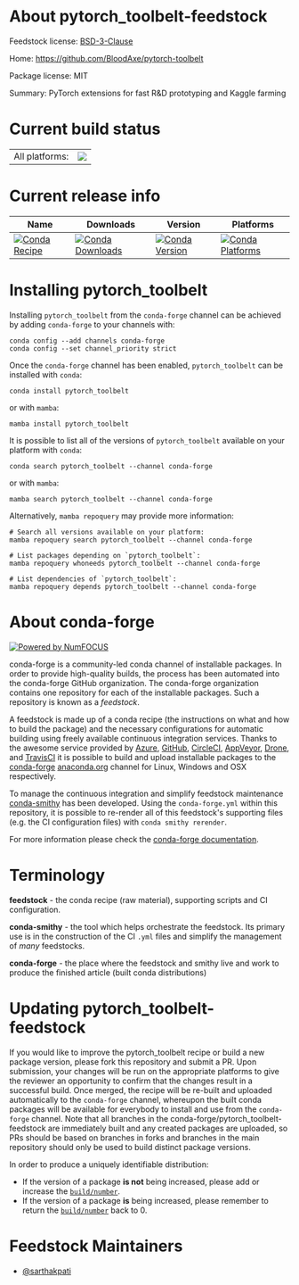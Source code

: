About pytorch_toolbelt-feedstock
================================

Feedstock license: [BSD-3-Clause](https://github.com/conda-forge/pytorch_toolbelt-feedstock/blob/main/LICENSE.txt)

Home: https://github.com/BloodAxe/pytorch-toolbelt

Package license: MIT

Summary: PyTorch extensions for fast R&D prototyping and Kaggle farming

Current build status
====================


<table><tr><td>All platforms:</td>
    <td>
      <a href="https://dev.azure.com/conda-forge/feedstock-builds/_build/latest?definitionId=24034&branchName=main">
        <img src="https://dev.azure.com/conda-forge/feedstock-builds/_apis/build/status/pytorch_toolbelt-feedstock?branchName=main">
      </a>
    </td>
  </tr>
</table>

Current release info
====================

| Name | Downloads | Version | Platforms |
| --- | --- | --- | --- |
| [![Conda Recipe](https://img.shields.io/badge/recipe-pytorch_toolbelt-green.svg)](https://anaconda.org/conda-forge/pytorch_toolbelt) | [![Conda Downloads](https://img.shields.io/conda/dn/conda-forge/pytorch_toolbelt.svg)](https://anaconda.org/conda-forge/pytorch_toolbelt) | [![Conda Version](https://img.shields.io/conda/vn/conda-forge/pytorch_toolbelt.svg)](https://anaconda.org/conda-forge/pytorch_toolbelt) | [![Conda Platforms](https://img.shields.io/conda/pn/conda-forge/pytorch_toolbelt.svg)](https://anaconda.org/conda-forge/pytorch_toolbelt) |

Installing pytorch_toolbelt
===========================

Installing `pytorch_toolbelt` from the `conda-forge` channel can be achieved by adding `conda-forge` to your channels with:

```
conda config --add channels conda-forge
conda config --set channel_priority strict
```

Once the `conda-forge` channel has been enabled, `pytorch_toolbelt` can be installed with `conda`:

```
conda install pytorch_toolbelt
```

or with `mamba`:

```
mamba install pytorch_toolbelt
```

It is possible to list all of the versions of `pytorch_toolbelt` available on your platform with `conda`:

```
conda search pytorch_toolbelt --channel conda-forge
```

or with `mamba`:

```
mamba search pytorch_toolbelt --channel conda-forge
```

Alternatively, `mamba repoquery` may provide more information:

```
# Search all versions available on your platform:
mamba repoquery search pytorch_toolbelt --channel conda-forge

# List packages depending on `pytorch_toolbelt`:
mamba repoquery whoneeds pytorch_toolbelt --channel conda-forge

# List dependencies of `pytorch_toolbelt`:
mamba repoquery depends pytorch_toolbelt --channel conda-forge
```


About conda-forge
=================

[![Powered by
NumFOCUS](https://img.shields.io/badge/powered%20by-NumFOCUS-orange.svg?style=flat&colorA=E1523D&colorB=007D8A)](https://numfocus.org)

conda-forge is a community-led conda channel of installable packages.
In order to provide high-quality builds, the process has been automated into the
conda-forge GitHub organization. The conda-forge organization contains one repository
for each of the installable packages. Such a repository is known as a *feedstock*.

A feedstock is made up of a conda recipe (the instructions on what and how to build
the package) and the necessary configurations for automatic building using freely
available continuous integration services. Thanks to the awesome service provided by
[Azure](https://azure.microsoft.com/en-us/services/devops/), [GitHub](https://github.com/),
[CircleCI](https://circleci.com/), [AppVeyor](https://www.appveyor.com/),
[Drone](https://cloud.drone.io/welcome), and [TravisCI](https://travis-ci.com/)
it is possible to build and upload installable packages to the
[conda-forge](https://anaconda.org/conda-forge) [anaconda.org](https://anaconda.org/)
channel for Linux, Windows and OSX respectively.

To manage the continuous integration and simplify feedstock maintenance
[conda-smithy](https://github.com/conda-forge/conda-smithy) has been developed.
Using the ``conda-forge.yml`` within this repository, it is possible to re-render all of
this feedstock's supporting files (e.g. the CI configuration files) with ``conda smithy rerender``.

For more information please check the [conda-forge documentation](https://conda-forge.org/docs/).

Terminology
===========

**feedstock** - the conda recipe (raw material), supporting scripts and CI configuration.

**conda-smithy** - the tool which helps orchestrate the feedstock.
                   Its primary use is in the construction of the CI ``.yml`` files
                   and simplify the management of *many* feedstocks.

**conda-forge** - the place where the feedstock and smithy live and work to
                  produce the finished article (built conda distributions)


Updating pytorch_toolbelt-feedstock
===================================

If you would like to improve the pytorch_toolbelt recipe or build a new
package version, please fork this repository and submit a PR. Upon submission,
your changes will be run on the appropriate platforms to give the reviewer an
opportunity to confirm that the changes result in a successful build. Once
merged, the recipe will be re-built and uploaded automatically to the
`conda-forge` channel, whereupon the built conda packages will be available for
everybody to install and use from the `conda-forge` channel.
Note that all branches in the conda-forge/pytorch_toolbelt-feedstock are
immediately built and any created packages are uploaded, so PRs should be based
on branches in forks and branches in the main repository should only be used to
build distinct package versions.

In order to produce a uniquely identifiable distribution:
 * If the version of a package **is not** being increased, please add or increase
   the [``build/number``](https://docs.conda.io/projects/conda-build/en/latest/resources/define-metadata.html#build-number-and-string).
 * If the version of a package **is** being increased, please remember to return
   the [``build/number``](https://docs.conda.io/projects/conda-build/en/latest/resources/define-metadata.html#build-number-and-string)
   back to 0.

Feedstock Maintainers
=====================

* [@sarthakpati](https://github.com/sarthakpati/)

